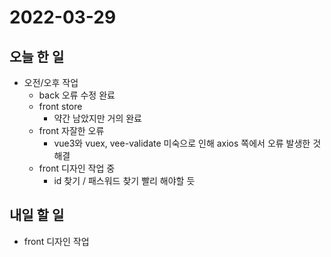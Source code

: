 # 2022-03-29
## 오늘 한 일
- 오전/오후 작업
    - back 오류 수정 완료
    - front store 
      - 약간 남았지만 거의 완료
    - front 자잘한 오류
      - vue3와 vuex, vee-validate 미숙으로 인해 axios 쪽에서 오류 발생한 것 해결
    - front 디자인 작업 중
      - id 찾기 / 패스워드 찾기 빨리 해야할 듯
## 내일 할 일
- front 디자인 작업